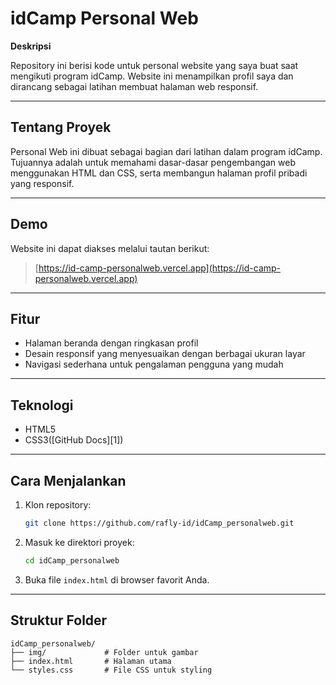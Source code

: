 # idCamp Personal Web

**Deskripsi**

Repository ini berisi kode untuk personal website yang saya buat saat mengikuti program idCamp. Website ini menampilkan profil saya dan dirancang sebagai latihan membuat halaman web responsif.

---

## Tentang Proyek

Personal Web ini dibuat sebagai bagian dari latihan dalam program idCamp. Tujuannya adalah untuk memahami dasar-dasar pengembangan web menggunakan HTML dan CSS, serta membangun halaman profil pribadi yang responsif.

---

## Demo

Website ini dapat diakses melalui tautan berikut:

> [https://id-camp-personalweb.vercel.app](https://id-camp-personalweb.vercel.app)

---

## Fitur

* Halaman beranda dengan ringkasan profil
* Desain responsif yang menyesuaikan dengan berbagai ukuran layar
* Navigasi sederhana untuk pengalaman pengguna yang mudah

---

## Teknologi

* HTML5
* CSS3([GitHub Docs][1])

---

## Cara Menjalankan

1. Klon repository:

   ```bash
   git clone https://github.com/rafly-id/idCamp_personalweb.git
   ```
2. Masuk ke direktori proyek:

   ```bash
   cd idCamp_personalweb
   ```
3. Buka file `index.html` di browser favorit Anda.

---

## Struktur Folder

```
idCamp_personalweb/
├── img/             # Folder untuk gambar
├── index.html       # Halaman utama
└── styles.css       # File CSS untuk styling
```